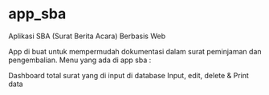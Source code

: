 # app_sba
 Aplikasi SBA (Surat Berita Acara) Berbasis Web
 
App di buat untuk mempermudah dokumentasi dalam surat peminjaman dan pengembalian. Menu yang ada di app sba :

Dashboard total surat yang di input di database
Input, edit, delete & Print data
